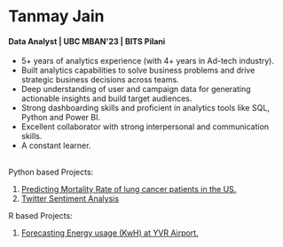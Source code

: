 # Tanmay Jain
#### Data Analyst | UBC MBAN'23 | BITS Pilani
   
- 5+ years of analytics experience (with 4+ years in Ad-tech industry).<br>
- Built analytics capabilities to solve business problems and drive strategic business decisions across teams.<br>
- Deep understanding of user and campaign data for generating actionable insights and build target audiences.<br>
- Strong dashboarding skills and proficient in analytics tools like SQL, Python and Power BI.<br>
- Excellent collaborator with strong interpersonal and communication skills.<br>
- A constant learner.<br><br> 

Python based Projects: 
1. [Predicting Mortality Rate of lung cancer patients in the US.](https://github.com/tan1310/Data-Projects/blob/main/ML_Project_LungCancer.ipynb)
2. [Twitter Sentiment Analysis](https://github.com/tan1310/Data-Projects/blob/main/Twitter%20Project.ipynb)

R based Projects: 
1. [Forecasting Energy usage (KwH) at YVR Airport.](https://github.com/tan1310/Data-Projects/blob/main/BABS%20502_Final_Tanmay.ipynb)

